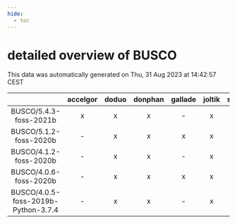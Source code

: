 ```yaml
---
hide:
  - toc
---
```


detailed overview of BUSCO
==========================


This data was automatically generated on Thu, 31 Aug 2023 at 14:42:57 CEST  

| |accelgor|doduo|donphan|gallade|joltik|skitty|swalot|victini|
| :---: | :---: | :---: | :---: | :---: | :---: | :---: | :---: | :---: |
|BUSCO/5.4.3-foss-2021b|x|x|x|-|x|x|x|x|
|BUSCO/5.1.2-foss-2020b|-|x|x|x|x|-|x|-|
|BUSCO/4.1.2-foss-2020b|-|x|x|-|x|x|-|x|
|BUSCO/4.0.6-foss-2020b|-|x|x|x|x|x|-|x|
|BUSCO/4.0.5-foss-2019b-Python-3.7.4|-|x|x|-|x|x|-|x|
